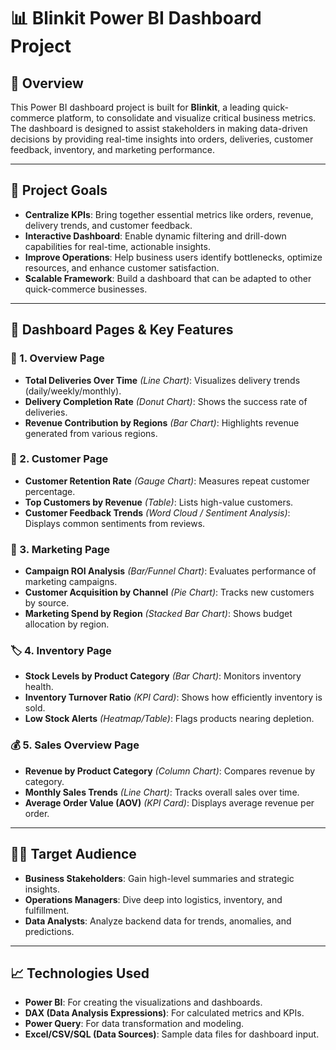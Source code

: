 # 📊 Blinkit Power BI Dashboard Project

## 🚀 Overview

This Power BI dashboard project is built for **Blinkit**, a leading quick-commerce platform, to consolidate and visualize critical business metrics. The dashboard is designed to assist stakeholders in making data-driven decisions by providing real-time insights into orders, deliveries, customer feedback, inventory, and marketing performance.

---

## 📌 Project Goals

- **Centralize KPIs**: Bring together essential metrics like orders, revenue, delivery trends, and customer feedback.
- **Interactive Dashboard**: Enable dynamic filtering and drill-down capabilities for real-time, actionable insights.
- **Improve Operations**: Help business users identify bottlenecks, optimize resources, and enhance customer satisfaction.
- **Scalable Framework**: Build a dashboard that can be adapted to other quick-commerce businesses.

---

## 🧩 Dashboard Pages & Key Features

### 🔷 1. Overview Page
- **Total Deliveries Over Time** *(Line Chart)*: Visualizes delivery trends (daily/weekly/monthly).
- **Delivery Completion Rate** *(Donut Chart)*: Shows the success rate of deliveries.
- **Revenue Contribution by Regions** *(Bar Chart)*: Highlights revenue generated from various regions.

### 🧍 2. Customer Page
- **Customer Retention Rate** *(Gauge Chart)*: Measures repeat customer percentage.
- **Top Customers by Revenue** *(Table)*: Lists high-value customers.
- **Customer Feedback Trends** *(Word Cloud / Sentiment Analysis)*: Displays common sentiments from reviews.

### 📣 3. Marketing Page
- **Campaign ROI Analysis** *(Bar/Funnel Chart)*: Evaluates performance of marketing campaigns.
- **Customer Acquisition by Channel** *(Pie Chart)*: Tracks new customers by source.
- **Marketing Spend by Region** *(Stacked Bar Chart)*: Shows budget allocation by region.

### 🏷️ 4. Inventory Page
- **Stock Levels by Product Category** *(Bar Chart)*: Monitors inventory health.
- **Inventory Turnover Ratio** *(KPI Card)*: Shows how efficiently inventory is sold.
- **Low Stock Alerts** *(Heatmap/Table)*: Flags products nearing depletion.

### 💰 5. Sales Overview Page
- **Revenue by Product Category** *(Column Chart)*: Compares revenue by category.
- **Monthly Sales Trends** *(Line Chart)*: Tracks overall sales over time.
- **Average Order Value (AOV)** *(KPI Card)*: Displays average revenue per order.

---

## 👨‍💼 Target Audience

- **Business Stakeholders**: Gain high-level summaries and strategic insights.
- **Operations Managers**: Dive deep into logistics, inventory, and fulfillment.
- **Data Analysts**: Analyze backend data for trends, anomalies, and predictions.

---

## 📈 Technologies Used

- **Power BI**: For creating the visualizations and dashboards.
- **DAX (Data Analysis Expressions)**: For calculated metrics and KPIs.
- **Power Query**: For data transformation and modeling.
- **Excel/CSV/SQL (Data Sources)**: Sample data files for dashboard input.

